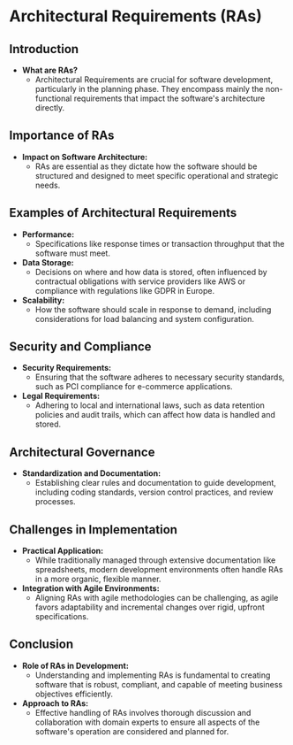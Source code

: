 # Architectural Requirements (RAs)

## Introduction
- **What are RAs?**
    - Architectural Requirements are crucial for software development, particularly in the planning phase. They encompass mainly the non-functional requirements that impact the software's architecture directly.

## Importance of RAs
- **Impact on Software Architecture:**
    - RAs are essential as they dictate how the software should be structured and designed to meet specific operational and strategic needs.

## Examples of Architectural Requirements
- **Performance:**
    - Specifications like response times or transaction throughput that the software must meet.
- **Data Storage:**
    - Decisions on where and how data is stored, often influenced by contractual obligations with service providers like AWS or compliance with regulations like GDPR in Europe.
- **Scalability:**
    - How the software should scale in response to demand, including considerations for load balancing and system configuration.

## Security and Compliance
- **Security Requirements:**
    - Ensuring that the software adheres to necessary security standards, such as PCI compliance for e-commerce applications.
- **Legal Requirements:**
    - Adhering to local and international laws, such as data retention policies and audit trails, which can affect how data is handled and stored.

## Architectural Governance
- **Standardization and Documentation:**
    - Establishing clear rules and documentation to guide development, including coding standards, version control practices, and review processes.

## Challenges in Implementation
- **Practical Application:**
    - While traditionally managed through extensive documentation like spreadsheets, modern development environments often handle RAs in a more organic, flexible manner.
- **Integration with Agile Environments:**
    - Aligning RAs with agile methodologies can be challenging, as agile favors adaptability and incremental changes over rigid, upfront specifications.

## Conclusion
- **Role of RAs in Development:**
    - Understanding and implementing RAs is fundamental to creating software that is robust, compliant, and capable of meeting business objectives efficiently.
- **Approach to RAs:**
    - Effective handling of RAs involves thorough discussion and collaboration with domain experts to ensure all aspects of the software's operation are considered and planned for.

